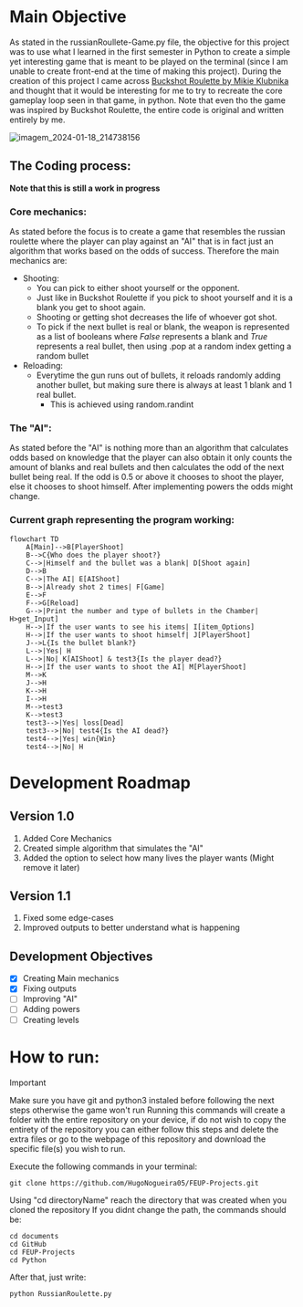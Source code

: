 # Main Objective
As stated in the russianRoullete-Game.py file, the objective for this project was to use what I learned in the first semester in Python to create a simple yet interesting game that is meant to be played on the terminal (since I am unable to create front-end at the time of making this project).
During the creation of this project I came across [Buckshot Roulette by Mikie Klubnika](https://mikeklubnika.itch.io/buckshot-roulette) and thought that it would be interesting for me to try to recreate the core gameplay loop seen in that game, in python. Note that even tho the game was inspired by Buckshot Roulette, the entire code is original and written entirely by me.

![imagem_2024-01-18_214738156](https://github.com/HugoNogueira05/FEUP-Projects/assets/126121324/0a71284c-7544-4140-9df8-48a5da10b661)

## The Coding process:
**Note that this is still a work in progress**
### Core mechanics:
As stated before the focus is to create a game that resembles the russian roulette where the player can play against an "AI" that is in fact just an algorithm that works based on the odds of success.
Therefore the main mechanics are:
* Shooting:
  - You can pick to either shoot yourself or the opponent.
  - Just like in Buckshot Roulette if you pick to shoot yourself and it is a blank you get to shoot again.
  - Shooting or getting shot decreases the life of whoever got shot.
  - To pick if the next bullet is real or blank, the weapon is represented as a list of booleans where _False_ represents a blank and _True_ represents a real bullet, then using .pop at a random index getting a random bullet
* Reloading:
  - Everytime the gun runs out of bullets, it reloads randomly adding another bullet, but making sure there is always at least 1 blank and 1 real bullet.
    - This is achieved using random.randint
### The "AI":
As stated before the "AI" is nothing more than an algorithm that calculates odds based on knowledge that the player can also obtain it only counts the amount of blanks and real bullets and then calculates the odd of the next bullet being real.
If the odd is 0.5 or above it chooses to shoot the player, else it chooses to shoot himself.
After implementing powers the odds might change.
### Current graph representing the program working:
```mermaid
flowchart TD
    A[Main]-->B[PlayerShoot]
    B-->C{Who does the player shoot?}
    C-->|Himself and the bullet was a blank| D[Shoot again]
    D-->B
    C-->|The AI| E[AIShoot]
    B-->|Already shot 2 times| F[Game]
    E-->F
    F-->G[Reload]
    G-->|Print the number and type of bullets in the Chamber| H>get_Input]
    H-->|If the user wants to see his items| I[item_Options]
    H-->|If the user wants to shoot himself| J[PlayerShoot]
    J-->L{Is the bullet blank?}
    L-->|Yes| H
    L-->|No| K[AIShoot] & test3{Is the player dead?}
    H-->|If the user wants to shoot the AI| M[PlayerShoot]
    M-->K
    J-->H
    K-->H
    I-->H
    M-->test3
    K-->test3
    test3-->|Yes| loss[Dead]
    test3-->|No| test4{Is the AI dead?}
    test4-->|Yes| win{Win}
    test4-->|No| H

```
# Development Roadmap
## Version 1.0
1. Added Core Mechanics 
2. Created simple algorithm that simulates the "AI"
3. Added the option to select how many lives the player wants (Might remove it later)
## Version 1.1
1. Fixed some edge-cases
2. Improved outputs to better understand what is happening
## Development Objectives
- [x] Creating Main mechanics
- [x] Fixing outputs
- [ ] Improving "AI"
- [ ] Adding powers
- [ ] Creating levels
# How to run:
> [!IMPORTANT]
> Make sure you have git and python3 instaled before following the next steps otherwise the game won't run
Running this commands will create a folder with the entire repository on your device, if do not wish to copy the entirety of the repository you can either follow this steps and delete the extra files or go to the webpage of this repository and download the specific file(s) you wish to run.

Execute the following commands in your terminal:
```
git clone https://github.com/HugoNogueira05/FEUP-Projects.git
```
Using "cd directoryName" reach the directory that was created when you cloned the repository
If you didnt change the path, the commands should be:
```
cd documents
cd GitHub
cd FEUP-Projects
cd Python
```
After that, just write:
```
python RussianRoulette.py
```
